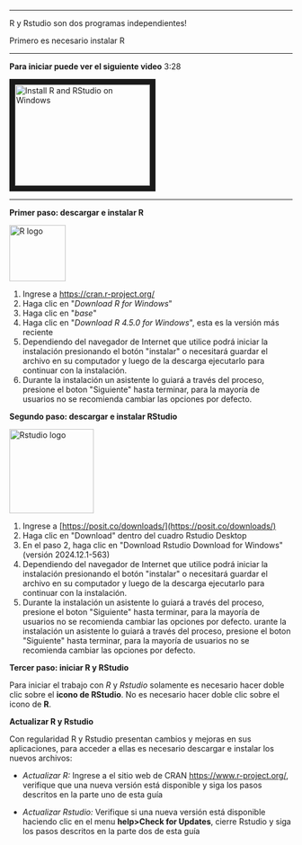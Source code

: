***
R y Rstudio son dos programas independientes!

Primero es necesario instalar R
***



**Para iniciar puede ver el siguiente video** 3:28

<a href="http://www.youtube.com/watch?feature=player_embedded&v=GAGUDL-4aVw">
 <img src="http://img.youtube.com/vi/GAGUDL-4aVw/0.jpg" alt="Install R and RStudio on Windows" width="240" height="180" border="10" />
</a>
<hr>

**Primer paso: descargar e instalar R**

 <img src="https://cran.rediris.es/Rlogo.svg" alt="R logo" width="100"/>
 
 
 1. Ingrese a https://cran.r-project.org/
 2. Haga clic en "*Download R for Windows*"
 3. Haga clic en "*base*"
 4. Haga clic en "*Download R 4.5.0 for Windows*", esta es la versión más reciente
 5. Dependiendo del navegador de Internet que utilice podrá iniciar la instalación presionando el botón "instalar" o necesitará guardar el archivo en su computador y luego de la descarga ejecutarlo para continuar con la instalación. 
 6. Durante la instalación un asistente lo guiará a través del proceso, presione el boton "Siguiente" hasta terminar, para la mayoría de usuarios no se recomienda cambiar las opciones por defecto.
 
 
**Segundo paso: descargar e instalar RStudio**

 <img src="https://upload.wikimedia.org/wikipedia/commons/thumb/d/d0/RStudio_logo_flat.svg/320px-RStudio_logo_flat.svg.png" alt="Rstudio logo" width="150"/>
 
 1. Ingrese a [https://posit.co/downloads/](https://posit.co/downloads/)
 2. Haga clic en "Download" dentro del cuadro Rstudio Desktop
 3. En el paso 2, haga clic en "Download Rstudio Download for Windows" (versión 2024.12.1-563)
 4. Dependiendo del navegador de Internet que utilice podrá iniciar la instalación presionando el botón "instalar" o necesitará guardar el archivo en su computador y luego de la descarga ejecutarlo para continuar con la instalación.
 5. Durante la instalación un asistente lo guiará a través del proceso, presione el boton "Siguiente" hasta terminar, para la mayoría de usuarios no se recomienda cambiar las opciones por defecto.
 urante la instalación un asistente lo guiará a través del proceso, presione el boton "Siguiente" hasta terminar, para la mayoría de usuarios no se recomienda cambiar las opciones por defecto.


**Tercer paso: iniciar R y RStudio**

Para iniciar el trabajo con *R* y *Rstudio* solamente es necesario hacer doble clic sobre el **icono de RStudio**. No es necesario hacer doble clic sobre el icono de **R**.   


**Actualizar R y Rstudio**

Con regularidad R y Rstudio presentan cambios y mejoras en sus aplicaciones, para acceder a ellas es necesario descargar e instalar los nuevos archivos:

   * *Actualizar R:* Ingrese a el sitio web de CRAN https://www.r-project.org/, verifique que una nueva versión está disponible y siga los pasos descritos en la parte uno de esta guía
   
   * *Actualizar Rstudio:* Verifique si una nueva versión está disponible haciendo clic en el menu **help>Check for Updates**, cierre Rstudio y siga los pasos descritos en la parte dos de esta guía
